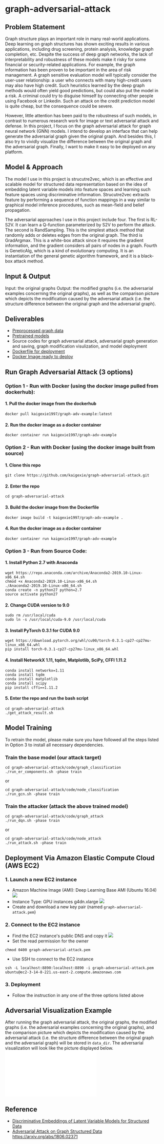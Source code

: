 # graph-adversarial-attack


## Problem Statement
Graph structure plays an important role in many real-world applications. Deep learning on graph structures has shown exciting results in various applications, including drug screening, protein analysis, knowledge graph completion, etc. Despite the success of deep graph networks, the lack of interpretability and robustness of these models make it risky for some financial or security-related applications. For example, the graph information has been proven to be important in the area of risk management. A graph sensitive evaluation model will typically consider the user-user relationship: a user who connects with many high-credit users may also have high credit. Such heuristics learned by the deep graph methods would often yield good predictions, but could also put the model in a risk. A criminal could try to disguise himself by connecting other people using Facebook or Linkedin. Such an attack on the credit prediction model is quite cheap, but the consequence could be severe.

However, little attention has been paid to the robustness of such models, in contrast to numerous research work for image or text adversarial attack and defense. In this project, I focus on the graph adversarial attack for graph neural network (GNN) models. I intend to develop an interface that can help generate the adversarial graph given the original graph. And besides this, I also try to vividly visualize the difference between the original graph and the adversarial graph. Finally, I want to make it easy to be deployed on any platform. 


## Model & Approach
The model I use in this project is strucutre2vec, which is an effective and scalable model for structured data representation based on the idea of embedding latent variable models into feature spaces and learning such feature spaces using discriminative information. Strucutre2vec extracts feature by performing a sequence of function mappings in a way similar to graphical model inference procedures, such as mean-field and belief propagation.

The adversarial approaches I use in this project include four. The first is RL-S2V. It can learn a Q-function parameterized by S2V to perform the attack. The second is RandSampling. This is the simplest attack method that randomly adds or deletes edges from the original graph. The third is GradArgmax. This is a white-box attack since it requires the gradient information, and the gradient considers all pairs of nodes in a graph. Fourth is GeneticAlg, which is a kind of evolutionary computing. It is an instantiation of the general genetic algorithm framework, and it is a black-box attack method.


## Input & Output
Input: the original graphs
Output: the modified graphs (i.e. the adversarial examples concerning the original graphs), as well as the comparison picture which depicts the modification caused by the adversarial attack (i.e. the structure difference between the original graph and the adversarial graph).


## Deliverables
* [Preprocessed graph data](https://github.com/kaigexie/graph-adversarial-attack/tree/master/dropbox/data)
* [Pretrained models](https://github.com/kaigexie/graph-adversarial-attack/tree/master/dropbox/scratch/results/graph_classification/components)
* Source codes for graph adversarial attack, adversarial graph generation and saving, graph modification visulization, and model deployment
* [Dockerfile for deployment](https://github.com/kaigexie/graph-adversarial-attack/blob/master/Dockerfile)
* [Docker Image ready to deploy](https://hub.docker.com/repository/docker/kaigexie1997/graph-adv-example)


## Run Graph Adversarial Attack (3 options)

### Option 1 - Run with Docker (using the docker image pulled from dockerhub):
#### 1. Pull the docker image from the dockerhub
```
docker pull kaigexie1997/graph-adv-example:latest
```
#### 2. Run the docker image as a docker container
```
docker container run kaigexie1997/graph-adv-example
```
### Option 2 - Run with Docker (using the docker image built from source)
#### 1. Clone this repo
```
git clone https://github.com/kaigexie/graph-adversarial-attack.git
```
#### 2. Enter the repo
```
cd graph-adversarial-attack
```
#### 3. Build the docker image from the Dockerfile
```
docker image build -t kaigexie1997/graph-adv-example .
```
#### 4. Run the docker image as a docker container
```
docker container run kaigexie1997/graph-adv-example
```
### Option 3 - Run from Source Code:
#### 1. Install Python 2.7 with Anaconda
```
wget https://repo.anaconda.com/archive/Anaconda2-2019.10-Linux-x86_64.sh
chmod +x Anaconda2-2019.10-Linux-x86_64.sh
./Anaconda2-2019.10-Linux-x86_64.sh
conda create -n python27 python=2.7
source activate python27
```
#### 2. Change CUDA version to 9.0
```
sudo rm /usr/local/cuda
sudo ln -s /usr/local/cuda-9.0 /usr/local/cuda
```
#### 3. Install PyTorch 0.3.1 for CUDA 9.0
```
wget https://download.pytorch.org/whl/cu90/torch-0.3.1-cp27-cp27mu-linux_x86_64.whl
pip install torch-0.3.1-cp27-cp27mu-linux_x86_64.whl
```
#### 4. Install NetworkX 1.11, tqdm, Matplotlib, SciPy, CFFI 1.11.2
```
conda install networkx=1.11
conda install tqdm
conda install matplotlib
conda install scipy
pip install cffi==1.11.2
```
#### 5. Enter the repo and run the bash script
```
cd graph-adversarial-attack
./get_attack_result.sh
```


## Model Training
To retrain the model, please make sure you have followed all the steps listed in Option 3 to install all necessary dependencies.
### Train the base model (our attack target)
```
cd graph-adversarial-attack/code/graph_classification
./run_er_components.sh -phase train
```
or
```
cd graph-adversarial-attack/code/node_classification
./run_gcn.sh -phase train
```
### Train the attacker (attack the above trained model)
```
cd graph-adversarial-attack/code/graph_attack
./run_dqn.sh -phase train
```
or
```
cd graph-adversarial-attack/code/node_attack
./run_attack.sh -phase train
```


## Deployment Via Amazon Elastic Compute Cloud (AWS EC2)
### 1. Launch a new EC2 instance
 - Amazon Machine Image (AMI): Deep Learning Base AMI (Ubuntu 16.04)
 ![](pic/AMI_type.png)
 - Instance Type: GPU instances g4dn.xlarge
 ![](pic/instance_type.png)
 - Create and download a new key pair (named ```graph-adversarial-attack.pem```)

### 2. Connect to the EC2 instance
 - Find the EC2 instance's public DNS and copy it
 ![](pic/public_DNS.png)
 - Set the read permission for the owner
 ```
 chmod 0400 graph-adversarial-attack.pem
 ```
 - Use SSH to connect to the EC2 instance
 ```
 ssh -L localhost:8890:localhost:8890 -i graph-adversarial-attack.pem ubuntu@ec2-3-14-8-221.us-east-2.compute.amazonaws.com
 ```

### 3. Deployment
 - Follow the instruction in any one of the three options listed above


## Adversarial Visualization Example
After running the graph adversarial attack, the original graphs, the modified graphs (i.e. the adversarial examples concerning the original graphs), and the comparison picture which depicts the modification caused by the adversarial attack (i.e. the structure difference between the original graph and the adversarial graph) will be stored in ```data_dir```. The adversarial visualization will look like the picture displayed below.
![](pic/comparison_0.pdf)


## Reference
- [Discriminative Embeddings of Latent Variable Models for Structured Data](https://arxiv.org/abs/1603.05629)
- [Adversarial Attack on Graph Structured Data](https://arxiv.org/abs/1806.02371)
https://arxiv.org/abs/1806.02371